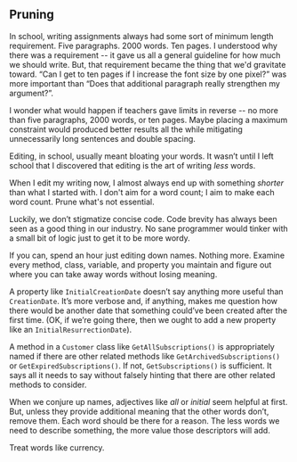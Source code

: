 ## Pruning

In school, writing assignments always had some sort of minimum length requirement. Five paragraphs. 2000 words. Ten pages. I understood why there was a requirement -- it gave us all a general guideline for how much we should write. But, that requirement became the thing that we'd gravitate toward. “Can I get to ten pages if I increase the font size by one pixel?” was more important than “Does that additional paragraph really strengthen my argument?”.

I wonder what would happen if teachers gave limits in reverse -- no more than five paragraphs, 2000 words, or ten pages. Maybe placing a maximum constraint would produced better results all the while mitigating unnecessarily long sentences and double spacing.

Editing, in school, usually meant bloating your words. It wasn’t until I left school that I discovered that editing is the art of writing _less_ words. 

When I edit my writing now, I almost always end up with something _shorter_ than what I started with. I don't aim for a word count; I aim to make each word count. Prune what's not essential.

Luckily, we don’t stigmatize concise code. Code brevity has always been seen as a good thing in our industry. No sane programmer would tinker with a small bit of logic just to get it to be more wordy.

If you can, spend an hour just editing down names. Nothing more. Examine every method, class, variable, and property you maintain and figure out where you can take away words without losing meaning.

A property like `InitialCreationDate` doesn’t say anything more useful than `CreationDate`. It’s more verbose and, if anything, makes me question how there would be another date that something could’ve been created after the first time. (OK, if we’re going there, then we ought to add a new property like an `InitialResurrectionDate`).

A method in a `Customer` class like `GetAllSubscriptions()` is appropriately named if there are other related methods like `GetArchivedSubscriptions()` or `GetExpiredSubscriptions()`.  If not, `GetSubscriptions()` is sufficient. It says all it needs to say without falsely hinting that there are other related methods to consider.

When we conjure up names, adjectives like _all_ or _initial_ seem helpful at first. But, unless they provide additional meaning that the other words don’t, remove them. Each word should be there for a reason. The less words we need to describe something, the more value those descriptors will add. 

Treat words like currency.
